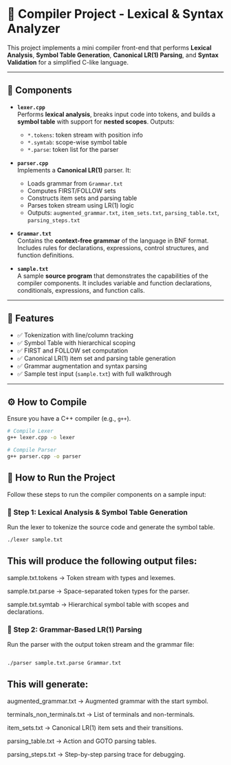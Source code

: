 # 🔧 Compiler Project - Lexical & Syntax Analyzer

This project implements a mini compiler front-end that performs **Lexical Analysis**, **Symbol Table Generation**, **Canonical LR(1) Parsing**, and **Syntax Validation** for a simplified C-like language.

---

## 📄 Components

- **`lexer.cpp`**  
  Performs **lexical analysis**, breaks input code into tokens, and builds a **symbol table** with support for **nested scopes**. Outputs:
  - `*.tokens`: token stream with position info
  - `*.symtab`: scope-wise symbol table
  - `*.parse`: token list for the parser

- **`parser.cpp`**  
  Implements a **Canonical LR(1)** parser. It:
  - Loads grammar from `Grammar.txt`
  - Computes FIRST/FOLLOW sets
  - Constructs item sets and parsing table
  - Parses token stream using LR(1) logic
  - Outputs: `augmented_grammar.txt`, `item_sets.txt`, `parsing_table.txt`, `parsing_steps.txt`

- **`Grammar.txt`**  
  Contains the **context-free grammar** of the language in BNF format. Includes rules for declarations, expressions, control structures, and function definitions.

- **`sample.txt`**  
  A sample **source program** that demonstrates the capabilities of the compiler components. It includes variable and function declarations, conditionals, expressions, and function calls.

---

## 🧠 Features

- ✅ Tokenization with line/column tracking
- ✅ Symbol Table with hierarchical scoping
- ✅ FIRST and FOLLOW set computation
- ✅ Canonical LR(1) item set and parsing table generation
- ✅ Grammar augmentation and syntax parsing
- ✅ Sample test input (`sample.txt`) with full walkthrough

---

## ⚙️ How to Compile

Ensure you have a C++ compiler (e.g., `g++`).

```bash
# Compile Lexer
g++ lexer.cpp -o lexer

# Compile Parser
g++ parser.cpp -o parser
```
## 🧪 How to Run the Project

Follow these steps to run the compiler components on a sample input:

### 🔹 Step 1: Lexical Analysis & Symbol Table Generation

Run the lexer to tokenize the source code and generate the symbol table.

```bash
./lexer sample.txt
```
## This will produce the following output files:

sample.txt.tokens → Token stream with types and lexemes.

sample.txt.parse → Space-separated token types for the parser.

sample.txt.symtab → Hierarchical symbol table with scopes and declarations.

### 🔹 Step 2: Grammar-Based LR(1) Parsing
Run the parser with the output token stream and the grammar file:

```bash

./parser sample.txt.parse Grammar.txt
```
## This will generate:

augmented_grammar.txt → Augmented grammar with the start symbol.

terminals_non_terminals.txt → List of terminals and non-terminals.

item_sets.txt → Canonical LR(1) item sets and their transitions.

parsing_table.txt → Action and GOTO parsing tables.

parsing_steps.txt → Step-by-step parsing trace for debugging.
